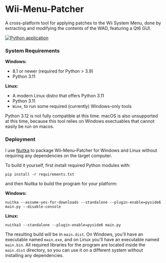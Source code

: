 # Wii-Menu-Patcher
A cross-platform tool for applying patches to the Wii System Menu, done by extracting and modifying the contents of the WAD, featuring a Qt6 GUI.

[![Python application](https://github.com/NinjaCheetah/Wii-Menu-Patcher/actions/workflows/python-build.yml/badge.svg)](https://github.com/NinjaCheetah/Wii-Menu-Patcher/actions/workflows/python-build.yml)

### System Requirements
**Windows:** 
- 8.1 or newer (required for Python > 3.9)
- Python 3.11

**Linux:** 
- A modern Linux distro that offers Python 3.11
- Python 3.11
- `Wine`, to run some required (currently) Windows-only tools

Python 3.12 is not fully compatible at this time. macOS is also unsupported at this time, because this tool relies on Windows exectuables that cannot easily be run on macos.

### Deployment
I use [Nuitka](https://github.com/Nuitka/Nuitka) to package Wii-Menu-Patcher for Windows and Linux without requiring any dependencies on the target computer.

To build it yourself, first install required Python modules with:
```
pip install -r requirements.txt
```
and then Nuitka to build the program for your platform:

**Windows:**
```
nuitka --assume-yes-for-downloads --standalone --plugin-enable=pyside6 main.py --disable-console
```

**Linux:**
```
nuitka3 --standalone --plugin-enable=pyside6 main.py
```

The resulting build will be in `main.dist`. On Windows, you'll have an executable named `main.exe`, and on Linux you'll have an executable named `main.bin`. All required libraries for the program are located inside the `main.dist` directory, so you can use it on a different system without installing any dependencies.
